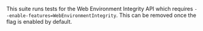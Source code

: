 This suite runs tests for the Web Environment Integrity API
which requires `--enable-features=WebEnvironmentIntegrity`.
This can be removed once the flag is enabled by default.
